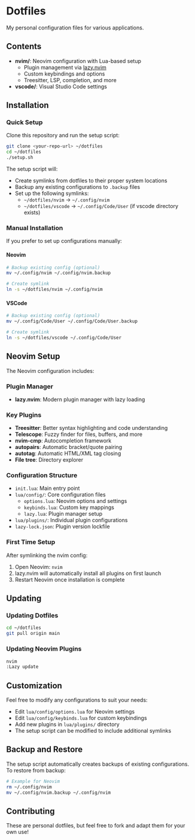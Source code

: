 # Dotfiles

My personal configuration files for various applications.

## Contents

- **nvim/**: Neovim configuration with Lua-based setup
  - Plugin management via [lazy.nvim](https://github.com/folke/lazy.nvim)
  - Custom keybindings and options
  - Treesitter, LSP, completion, and more
- **vscode/**: Visual Studio Code settings

## Installation

### Quick Setup

Clone this repository and run the setup script:

```bash
git clone <your-repo-url> ~/dotfiles
cd ~/dotfiles
./setup.sh
```

The setup script will:
- Create symlinks from dotfiles to their proper system locations
- Backup any existing configurations to `.backup` files
- Set up the following symlinks:
  - `~/dotfiles/nvim` → `~/.config/nvim`
  - `~/dotfiles/vscode` → `~/.config/Code/User` (if vscode directory exists)

### Manual Installation

If you prefer to set up configurations manually:

#### Neovim
```bash
# Backup existing config (optional)
mv ~/.config/nvim ~/.config/nvim.backup

# Create symlink
ln -s ~/dotfiles/nvim ~/.config/nvim
```

#### VSCode
```bash
# Backup existing config (optional)
mv ~/.config/Code/User ~/.config/Code/User.backup

# Create symlink
ln -s ~/dotfiles/vscode ~/.config/Code/User
```

## Neovim Setup

The Neovim configuration includes:

### Plugin Manager
- **lazy.nvim**: Modern plugin manager with lazy loading

### Key Plugins
- **Treesitter**: Better syntax highlighting and code understanding
- **Telescope**: Fuzzy finder for files, buffers, and more
- **nvim-cmp**: Autocompletion framework
- **autopairs**: Automatic bracket/quote pairing
- **autotag**: Automatic HTML/XML tag closing
- **File tree**: Directory explorer

### Configuration Structure
- `init.lua`: Main entry point
- `lua/config/`: Core configuration files
  - `options.lua`: Neovim options and settings
  - `keybinds.lua`: Custom key mappings
  - `lazy.lua`: Plugin manager setup
- `lua/plugins/`: Individual plugin configurations
- `lazy-lock.json`: Plugin version lockfile

### First Time Setup

After symlinking the nvim config:

1. Open Neovim: `nvim`
2. lazy.nvim will automatically install all plugins on first launch
3. Restart Neovim once installation is complete

## Updating

### Updating Dotfiles
```bash
cd ~/dotfiles
git pull origin main
```

### Updating Neovim Plugins
```bash
nvim
:Lazy update
```

## Customization

Feel free to modify any configurations to suit your needs:

- Edit `lua/config/options.lua` for Neovim settings
- Edit `lua/config/keybinds.lua` for custom keybindings  
- Add new plugins in `lua/plugins/` directory
- The setup script can be modified to include additional symlinks

## Backup and Restore

The setup script automatically creates backups of existing configurations. To restore from backup:

```bash
# Example for Neovim
rm ~/.config/nvim
mv ~/.config/nvim.backup ~/.config/nvim
```

## Contributing

These are personal dotfiles, but feel free to fork and adapt them for your own use!